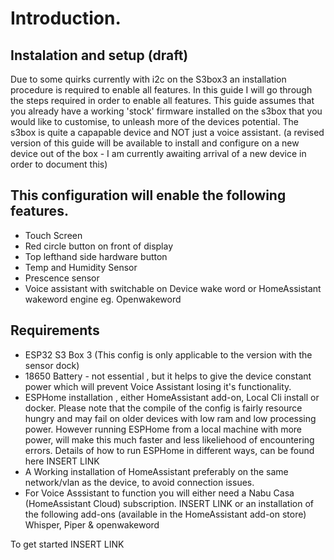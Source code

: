 # Introduction.
## Instalation and setup (draft)
Due to some quirks currently with i2c on the S3box3 an installation procedure is required to enable all features. In this guide I will go through the steps required in order to enable all features.
This guide assumes that you already have a working 'stock' firmware installed on the s3box that you would like to customise, to unleash more of the devices  potential. The s3box is quite a capapable device and NOT just a voice assistant. (a revised version of this guide will be available to install and configure on a new device out of the box - I am currently awaiting arrival of a new device in order to document this)

## This configuration will enable the following features.

* Touch Screen 
* Red circle button on front of display
* Top lefthand side hardware button
* Temp and Humidity Sensor
* Prescence sensor
* Voice assistant with switchable on Device wake word or HomeAssistant wakeword engine eg. Openwakeword

 ## Requirements
 * ESP32 S3 Box 3 (This config is only applicable to the version with the sensor dock)
 * 18650 Battery - not essential , but it helps to give the device constant power which will prevent Voice Assistant losing it's functionality.
 * ESPHome installation , either HomeAssistant add-on, Local Cli install or docker.
   Please note that the compile of the config is fairly resource hungry and may fail on older devices with low ram and low processing power. However running ESPHome from a local machine with more power, will make this much faster and less likeliehood of encountering errors.
   Details of how to run ESPHome in different ways, can be found here INSERT LINK
 * A Working installation of HomeAssistant preferably on the same network/vlan as the device, to avoid connection issues.
 * For Voice Asssistant to function you will either need a Nabu Casa (HomeAssistant Cloud) subscription. INSERT LINK or an installation of the following add-ons (available in the HomeAssistant add-on store) 
Whisper, Piper & openwakeword



To get started INSERT LINK

